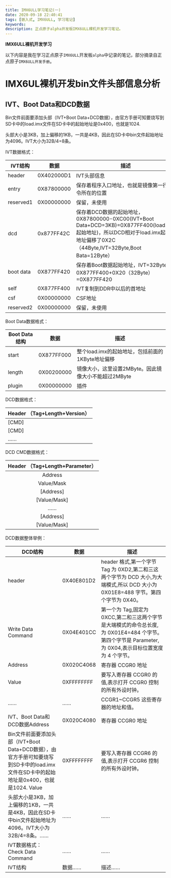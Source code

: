 ```yaml
---
title: IMX6ULL学习笔记(一)
date: 2020-09-18 22:40:41
tags: [嵌入式, IMX6ULL, 学习笔记]
keywords:
description: 正点原子alpha开发板IMX6ULL裸机开发学习笔记。
---
```


**IMX6ULL裸机开发学习**

以下内容是我在学习正点原子`IMX6ULL`开发板`alpha`中记录的笔记，部分摘录自正点原子`IMX6ULL开发手册`。

# IMX6UL裸机开发bin文件头部信息分析

## IVT、Boot Data和DCD数据

Bin文件前面要添加头部（IVT+Boot Data+DCD数据），由官方手册可知要烧写到SD卡中的load.imx文件在SD卡中的起始地址是0x400，也就是1024.  

头部大小是3KB，加上偏移的1KB，一共是4KB，因此在SD卡中bin文件起始地址为4096。IVT大小为32B/4=8条。

<!--more-->

IVT数据格式：  

| IVT结构   | 数据       | 描述                                                         |
| --------- | ---------- | ------------------------------------------------------------ |
| header    | 0X402000D1 | IVT头部信息                                                  |
| entry     | 0X87800000 | 保存着程序入口地址，也就是镜像第一行指令所在的位置           |
| reserved1 | 0X00000000 | 保留，未使用                                                 |
| dcd       | 0x877FF42C | 保存着DCD数据的起始地址，0X87800000-0XC00(IVT+Boot Data+DCD=3KB)=0X877FF400(load.imx起始地址)，所以DCD相对于load.imx起始地址偏移了0X2C（44Byte,IVT=32Byte,Boot Bata=12Byte） |
| boot data | 0X877FF420 | 保存着Boot数据起始地址，IVT=32Byte，0X877FF400+0X20（32Byte）=0X877FF420 |
| self      | 0X877FF400 | IVT复制到DDR中以后的首地址                                   |
| csf       | 0X00000000 | CSF地址                                                      |
| reserved2 | 0X00000000 | 保留，未使用                                                 |

Boot Data数据格式：  

| Boot Data结构 | 数据       | 描述                                                 |
| ------------- | ---------- | ---------------------------------------------------- |
| start         | 0X877FF000 | 整个load.imx的起始地址，包括前面的1KByte地址偏移     |
| length        | 0X00200000 | 镜像大小，这里设置2MByte。因此镜像大小不能超过2MByte |
| plugin        | 0X00000000 | 插件                                                 |

DCD数据格式：   

| Header   （Tag+Length+Version） |
| ------------------------------- |
| [CMD]                           |
| [CMD]                           |
| ……                              |

DCD CMD数据格式：  

| Header    （Tag+Length+Parameter） |
| :--------------------------------: |
|              Address               |
|             Value/Mask             |
|             [Address]              |
|            [Value/Mask]            |
|                 ……                 |
|             [Address]              |
|            [Value/Mask]            |

DCD数据整体举例：  

| DCD结构                                                      | 数据       | 描述                                                         |
| ------------------------------------------------------------ | ---------- | ------------------------------------------------------------ |
| header                                                       | 0X40E801D2 | header 格式,第一个字节 Tag 为 0XD2,第二和三这两个字节为 DCD 大小,为大端模式,所以 DCD 大小为 0X01E8=488 字节。第四个字节为 0X40。 |
| Write Data Command                                           | 0X04E401CC | 第一个为 Tag,固定为 0XCC,第二和三这两个字节是大端模式的命令总长度,为 0X01E4=484 个字节。第四个字节是 Parameter,为 0X04,表示目标位置宽度为 4 个字节。 |
| Address                                                      | 0X020C4068 | 寄存器 CCGR0 地址                                            |
| Value                                                        | 0XFFFFFFFF | 要写入寄存器 CCGR0 的值,表示打开 CCGR0 控制的所有外设时钟。  |
| ……                                                           | ……         | CCGR1~CCGR5 这些寄存器的地址和值。                           |
| IVT、Boot Data和DCD数据Address                               | 0X020C4080 | 寄存器 CCGR0 地址                                            |
| Bin文件前面要添加头部（IVT+Boot Data+DCD数据），由官方手册可知要烧写到SD卡中的load.imx文件在SD卡中的起始地址是0x400，也就是1024.  Value | 0XFFFFFFFF | 要写入寄存器 CCGR6 的值,表示打开 CCGR6 控制的所有外设时钟。  |
| 头部大小是3KB，加上偏移的1KB，一共是4KB，因此在SD卡中bin文件起始地址为4096。IVT大小为32B/4=8条。…… | ……         | ……                                                           |
| IVT数据格式：  Check Data Command                            | ……         | ……                                                           |
| IVT结构                                                      | 数据……     | 描述……                                                       |

